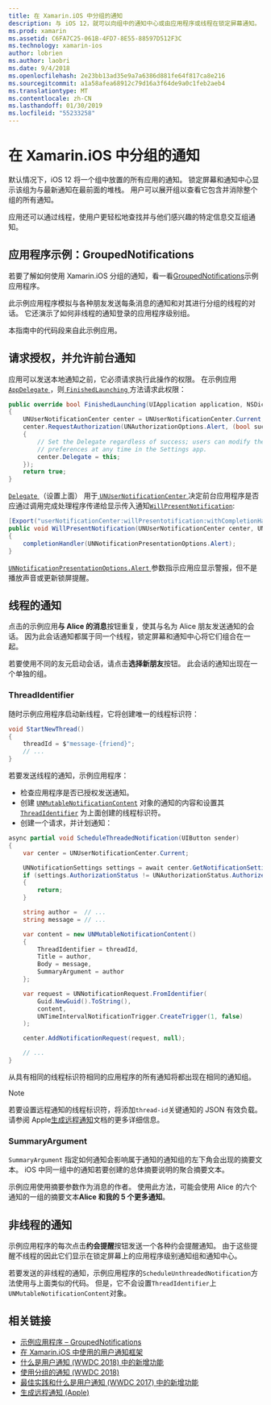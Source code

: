 ```yaml
---
title: 在 Xamarin.iOS 中分组的通知
description: 与 iOS 12，就可以向组中的通知中心或由应用程序或线程在锁定屏幕通知。 本文档介绍如何将发送线程和非线程的通知使用 Xamarin.iOS。
ms.prod: xamarin
ms.assetid: C6FA7C25-061B-4FD7-8E55-88597D512F3C
ms.technology: xamarin-ios
author: lobrien
ms.author: laobri
ms.date: 9/4/2018
ms.openlocfilehash: 2e23bb13ad35e9a7a6386d881fe64f817ca8e216
ms.sourcegitcommit: a1a58afea68912c79d16a3f64de9a0c1feb2aeb4
ms.translationtype: MT
ms.contentlocale: zh-CN
ms.lasthandoff: 01/30/2019
ms.locfileid: "55233258"
---
```

# <a name="grouped-notifications-in-xamarinios"></a>在 Xamarin.iOS 中分组的通知

默认情况下，iOS 12 将一个组中放置的所有应用的通知。 锁定屏幕和通知中心显示该组为与最新通知在最前面的堆栈。 用户可以展开组以查看它包含并消除整个组的所有通知。

应用还可以通过线程，使用户更轻松地查找并与他们感兴趣的特定信息交互组通知。

## <a name="sample-app-groupednotifications"></a>应用程序示例：GroupedNotifications

若要了解如何使用 Xamarin.iOS 分组的通知，看一看[GroupedNotifications](https://developer.xamarin.com/samples/monotouch/iOS12/GroupedNotifications)示例应用程序。

此示例应用程序模拟与各种朋友发送每条消息的通知和对其进行分组的线程的对话。 它还演示了如何非线程的通知登录的应用程序级别组。

本指南中的代码段来自此示例应用。

## <a name="request-authorization-and-allow-foreground-notifications"></a>请求授权，并允许前台通知

应用可以发送本地通知之前，它必须请求执行此操作的权限。 在示例应用[ `AppDelegate` ](xref:UIKit.UIApplicationDelegate)，则[ `FinishedLaunching` ](xref:UIKit.UIApplicationDelegate.FinishedLaunching(UIKit.UIApplication,Foundation.NSDictionary))方法请求此权限：

```csharp
public override bool FinishedLaunching(UIApplication application, NSDictionary launchOptions)
{
    UNUserNotificationCenter center = UNUserNotificationCenter.Current;
    center.RequestAuthorization(UNAuthorizationOptions.Alert, (bool success, NSError error) =>
    {
        // Set the Delegate regardless of success; users can modify their notification
        // preferences at any time in the Settings app.
        center.Delegate = this;
    });
    return true;
}
```

[ `Delegate` ](xref:UserNotifications.UNUserNotificationCenter.Delegate) （设置上面） 用于[ `UNUserNotificationCenter` ](xref:UserNotifications.UNUserNotificationCenter)决定前台应用程序是否应通过调用完成处理程序传递给显示传入通知[`WillPresentNotification`](xref:UserNotifications.UNUserNotificationCenterDelegate_Extensions.WillPresentNotification(UserNotifications.IUNUserNotificationCenterDelegate,UserNotifications.UNUserNotificationCenter,UserNotifications.UNNotification,System.Action{UserNotifications.UNNotificationPresentationOptions})):

```csharp
[Export("userNotificationCenter:willPresentotification:withCompletionHandler:")]
public void WillPresentNotification(UNUserNotificationCenter center, UNNotification notification, System.Action<UNNotificationPresentationOptions> completionHandler)
{
    completionHandler(UNNotificationPresentationOptions.Alert);
}
```

[ `UNNotificationPresentationOptions.Alert` ](xref:UserNotifications.UNNotificationPresentationOptions)参数指示应用应显示警报，但不是播放声音或更新锁屏提醒。

## <a name="threaded-notifications"></a>线程的通知

点击的示例应用**与 Alice 的消息**按钮重复，使其与名为 Alice 朋友发送通知的会话。
因为此会话通知都属于同一个线程，锁定屏幕和通知中心将它们组合在一起。

若要使用不同的友元启动会话，请点击**选择新朋友**按钮。 此会话的通知出现在一个单独的组。

### <a name="threadidentifier"></a>ThreadIdentifier

随时示例应用程序启动新线程，它将创建唯一的线程标识符：

```csharp
void StartNewThread()
{
    threadId = $"message-{friend}";
    // ...
}
```

若要发送线程的通知，示例应用程序：

- 检查应用程序是否已授权发送通知。
- 创建 [`UNMutableNotificationContent`](xref:UserNotifications.UNMutableNotificationContent)
对象的通知的内容和设置其 [`ThreadIdentifier`](xref:UserNotifications.UNMutableNotificationContent.ThreadIdentifier)
为上面创建的线程标识符。
- 创建一个请求，并计划通知：

```csharp
async partial void ScheduleThreadedNotification(UIButton sender)
{
    var center = UNUserNotificationCenter.Current;

    UNNotificationSettings settings = await center.GetNotificationSettingsAsync();
    if (settings.AuthorizationStatus != UNAuthorizationStatus.Authorized)
    {
        return;
    }

    string author =  // ...
    string message = // ...

    var content = new UNMutableNotificationContent()
    {
        ThreadIdentifier = threadId,
        Title = author,
        Body = message,
        SummaryArgument = author
    };

    var request = UNNotificationRequest.FromIdentifier(
        Guid.NewGuid().ToString(),
        content,
        UNTimeIntervalNotificationTrigger.CreateTrigger(1, false)
    );

    center.AddNotificationRequest(request, null);

    // ...
}
```

从具有相同的线程标识符相同的应用程序的所有通知将都出现在相同的通知组。

> [!NOTE]
> 若要设置远程通知的线程标识符，将添加`thread-id`关键通知的 JSON 有效负载。 请参阅 Apple[生成远程通知](https://developer.apple.com/documentation/usernotifications/setting_up_a_remote_notification_server/generating_a_remote_notification)文档的更多详细信息。

### <a name="summaryargument"></a>SummaryArgument

`SummaryArgument` 指定如何通知会影响属于通知的通知组的左下角会出现的摘要文本。 iOS 中同一组中的通知若要创建的总体摘要说明的聚合摘要文本。

示例应用使用摘要参数作为消息的作者。 使用此方法，可能会使用 Alice 的六个通知的一组的摘要文本**Alice 和我的 5 个更多通知**。

## <a name="unthreaded-notifications"></a>非线程的通知

示例应用程序的每次点击**约会提醒**按钮发送一个各种约会提醒通知。 由于这些提醒不线程的因此它们显示在锁定屏幕上的应用程序级别通知组和通知中心。

若要发送的非线程的通知，示例应用程序的`ScheduleUnthreadedNotification`方法使用与上面类似的代码。
但是，它不会设置`ThreadIdentifier`上`UNMutableNotificationContent`对象。

## <a name="related-links"></a>相关链接

- [示例应用程序 – GroupedNotifications](https://developer.xamarin.com/samples/monotouch/iOS12/GroupedNotifications)
- [在 Xamarin.iOS 中使用的用户通知框架](~/ios/platform/user-notifications/index.md)
- [什么是用户通知 (WWDC 2018) 中的新增功能](https://developer.apple.com/videos/play/wwdc2018/710/)
- [使用分组的通知 (WWDC 2018)](https://developer.apple.com/videos/play/wwdc2018/711/)
- [最佳实践和什么是用户通知 (WWDC 2017) 中的新增功能](https://developer.apple.com/videos/play/wwdc2017/708/)
- [生成远程通知 (Apple)](https://developer.apple.com/documentation/usernotifications/setting_up_a_remote_notification_server/generating_a_remote_notification)
